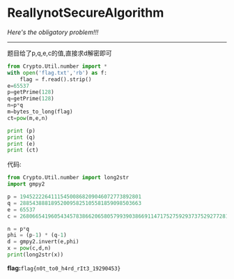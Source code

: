 # ReallynotSecureAlgorithm

*Here's the obligatory problem!!!*

---
题目给了p,q,e,c的值,直接求d解密即可

```python
from Crypto.Util.number import *
with open('flag.txt','rb') as f:
    flag = f.read().strip()
e=65537
p=getPrime(128)
q=getPrime(128)
n=p*q
m=bytes_to_long(flag)
ct=pow(m,e,n)

print (p)
print (q)
print (e)
print (ct)
```

代码:

```python
from Crypto.Util.number import long2str
import gmpy2

p = 194522226411154500868209046072773892801
q = 288543888189520095825105581859098503663
e = 65537
c = 2680665419605434578386620658057993903866911471752759293737529277281335077856

n = p*q
phi = (p-1) * (q-1)
d = gmpy2.invert(e,phi)
x = pow(c,d,n)
print(long2str(x))
```

**flag:**`flag{n0t_to0_h4rd_rIt3_19290453}`